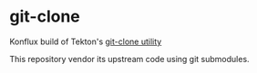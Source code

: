 # git-clone

Konflux build of Tekton's [git-clone utility](https://github.com/tektoncd-catalog/git-clone/tree/main/image/git-init)

This repository vendor its upstream code using git submodules.
